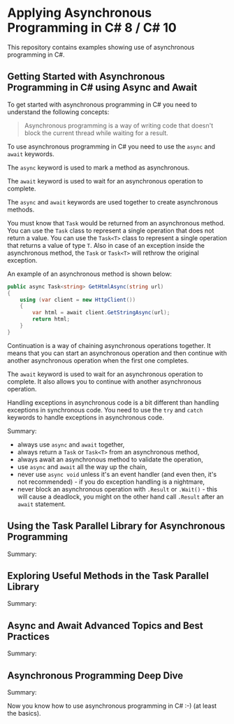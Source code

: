 # Applying Asynchronous Programming in C# 8 / C# 10

This repository contains examples showing use of asynchronous programming in C#.

## Getting Started with Asynchronous Programming in C# using Async and Await

To get started with asynchronous programming in C# you need to understand the following concepts:

> Asynchronous programming is a way of writing code that doesn't block the current thread while waiting for a result.

To use asynchronous programming in C# you need to use the `async` and `await` keywords.

The `async` keyword is used to mark a method as asynchronous.

The `await` keyword is used to wait for an asynchronous operation to complete.

The `async` and `await` keywords are used together to create asynchronous methods.

You must know that `Task` would be returned from an asynchronous method. You can use the `Task` class to represent a single operation that does not return a value. You can use the `Task<T>` class to represent a single operation that returns a value of type `T`. Also in case of an exception inside the asynchronous method, the `Task` or `Task<T>` will rethrow the original exception.

An example of an asynchronous method is shown below:

```csharp
public async Task<string> GetHtmlAsync(string url)
{
    using (var client = new HttpClient())
    {
        var html = await client.GetStringAsync(url);
        return html;
    }
}
```

Continuation is a way of chaining asynchronous operations together. It means that you can start an asynchronous operation and then continue with another asynchronous operation when the first one completes.

The `await` keyword is used to wait for an asynchronous operation to complete. It also allows you to continue with another asynchronous operation.

Handling exceptions in asynchronous code is a bit different than handling exceptions in synchronous code. You need to use the `try` and `catch` keywords to handle exceptions in asynchronous code.

Summary:

- always use `async` and `await` together,
- always return a `Task` or `Task<T>` from an asynchronous method,
- always await an asynchronous method to validate the operation,
- use `async` and `await` all the way up the chain,
- never use `async void` unless it's an event handler (and even then, it's not recommended) - if you do exception handling is a nightmare,
- never block an asynchronous operation with `.Result` or `.Wait()` - this will cause a deadlock, you might on the other hand call `.Result` after an `await` statement.

## Using the Task Parallel Library for Asynchronous Programming

Summary:

## Exploring Useful Methods in the Task Parallel Library

Summary:

## Async and Await Advanced Topics and Best Practices

Summary:

## Asynchronous Programming Deep Dive

Summary:

Now you know how to use asynchronous programming in C# :-) (at least the basics).
